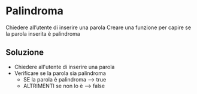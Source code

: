 # Palindroma 

Chiedere all’utente di inserire una parola
Creare una funzione per capire se la parola inserita è palindroma

## Soluzione

- Chiedere all'utente di inserire una parola
- Verificare se la parola sia palindroma 
  - SE la parola è palindroma --> true 
  - ALTRIMENTI se non lo è --> false 

